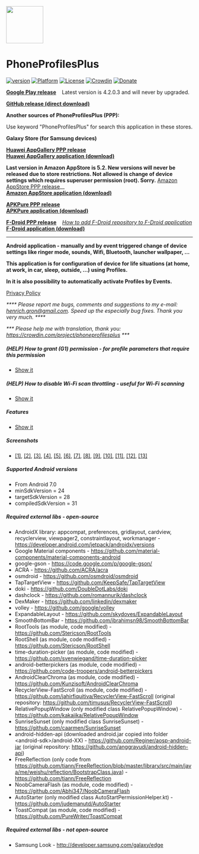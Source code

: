 <img src="/art/ic_launcher-web.png" width="100" height="100">  

PhoneProfilesPlus
=================

[![version](https://img.shields.io/badge/version-5.3-blue)](https://github.com/henrichg/PhoneProfilesPlus/releases/tag/5.3)
[![Platform](https://img.shields.io/badge/platform-android-green.svg)](http://developer.android.com/index.html)
[![License](https://img.shields.io/hexpm/l/plug.svg)](https://github.com/henrichg/PhoneProfilesPlus/blob/master/LICENSE)
[![Crowdin](https://badges.crowdin.net/phoneprofilesplus/localized.svg)](https://crowdin.com/project/phoneprofilesplus)
[![Donate](https://img.shields.io/badge/Donate-PayPal-green.svg)](https://www.paypal.com/cgi-bin/webscr?cmd=_donations&business=AF5QK49DMAL2U&currency_code=EUR)

__[Google Play release](https://play.google.com/store/apps/details?id=sk.henrichg.phoneprofilesplus)__
&nbsp;&nbsp;&nbsp;Latest version is 4.2.0.3 and will never by upgraded. 

__[GitHub release (direct download)](https://github.com/henrichg/PhoneProfilesPlus/releases/latest/download/PhoneProfilesPlus.apk)__

__Another sources of PhoneProfilesPlus (PPP):__

Use keyword "PhoneProfilesPlus" for search this application in these stores.

__Galaxy Store (for Samsung devices)__

__[Huawei AppGallery PPP release](https://appgallery.cloud.huawei.com/ag/n/app/C104501059?channelId=PhoneProfilesPlus+application&id=957ced9f0ca648df8f253a3d1460051e&s=79376612D7DD2C824692C162FB2F957A7AEE81EE1471CDC58034CD5106DAB009&detailType=0&v=&callType=AGDLINK&installType=0000)__  
__[Huawei AppGallery application (download)](https://consumer.huawei.com/en/mobileservices/appgallery/)__

__Last version in Amazon AppStore is 5.2. New versions will never be released due to store restrictions. Not allowed is change of device settings which requires superuser permission (root). Sorry.__  [Amazon AppStore PPP release](https://www.amazon.com/Henrich-Gron-PhoneProfilesPlus/dp/B01N3SM44J/ref=sr_1_1?keywords=phoneprofilesplus&qid=1637084235&qsid=134-9049988-7816540&s=mobile-apps&sr=1-1&sres=B01N3SM44J%2CB078K93HFD%2CB01LXZDPDR%2CB00LBK7OSY%2CB07RX5L3CP%2CB07XM7WVS8%2CB07XWGWPH5%2CB08KXB3R7S%2CB0919N2P7J%2CB08NWD7K8H%2CB01A7MACL2%2CB07XY8YFQQ%2CB07XM8GDWC%2CB07QVYLDRL%2CB09295KQ9Q%2CB01LVZ3JBI%2CB08723759H%2CB09728VTDK%2CB08R7D4KZJ%2CB01BUIGF9K)__  
__[Amazon AppStore application (download)](https://www.amazon.com/gp/mas/get/amazonapp)__

__[APKPure PPP release](https://apkpure.com/p/sk.henrichg.phoneprofilesplus)__  
__[APKPure application (download)](https://apkpure.com/apkpure/com.apkpure.aegon)__

__[F-Droid PPP release](https://apt.izzysoft.de/fdroid/index/apk/sk.henrichg.phoneprofilesplus)__
&nbsp;&nbsp;&nbsp;_[How to add F-Droid repository to F-Droid application](https://apt.izzysoft.de/fdroid/index/info)_  
__[F-Droid application (download)](https://www.f-droid.org/)__

---

__Android application - manually and by event triggered change of device settings like ringer mode, sounds, Wifi, Bluetooth, launcher wallpaper, ...__

__This application is for configuration of device for life situations (at home, at work, in car, sleep, outside, ...) using Profiles.__

__In it is also possibility to automatically activate Profiles by Events.__

[Privacy Policy](https://henrichg.github.io/PhoneProfilesPlus/privacy_policy.html)

_**** Please report me bugs, comments and suggestions to my e-mail: <henrich.gron@gmail.com>. Speed up the especially bug fixes. Thank you very much. ****_

_*** Please help me with translation, thank you: <https://crowdin.com/project/phoneprofilesplus> ***_


##### (HELP) How to grant (G1) permission - for profile parameters that require this permission
- [Show it](docs/grant_g1_permission.md)

##### (HELP) How to disable Wi-Fi scan throttling - useful for Wi-Fi scanning
- [Show it](docs/wifi_scan_throttling.md)

##### Features
- [Show it](docs/ppp_features.md)

##### Screenshots
- [[1]](art/_base/phoneScreenshots/01.png),
[[2]](art/_base/phoneScreenshots/02.png),
[[3]](art/_base/phoneScreenshots/03.png),
[[4]](art/_base/phoneScreenshots/04.png),
[[5]](art/_base/phoneScreenshots/05.png),
[[6]](art/_base/phoneScreenshots/06.png),
[[7]](art/_base/phoneScreenshots/07.png),
[[8]](art/_base/phoneScreenshots/08.png),
[[9]](art/_base/phoneScreenshots/09.png),
[[10]](art/_base/phoneScreenshots/10.png),
[[11]](art/_base/phoneScreenshots/11.png),
[[12]](art/_base/phoneScreenshots/12.png),
[[13]](art/_base/phoneScreenshots/13.png)

##### Supported Android versions

- From Android 7.0
- minSdkVersion = 24
- targetSdkVersion = 28
- compiledSdkVersion = 31

##### Required external libs - open-source

- AndroidX library: appcompat, preferences, gridlayout, cardview, recyclerview, viewpager2, constraintlayout, workmanager - https://developer.android.com/jetpack/androidx/versions
- Google Material components - https://github.com/material-components/material-components-android
- google-gson - https://code.google.com/p/google-gson/
- ACRA - https://github.com/ACRA/acra
- osmdroid - https://github.com/osmdroid/osmdroid
- TapTargetView - https://github.com/KeepSafe/TapTargetView
- doki - https://github.com/DoubleDotLabs/doki
- dashclock - https://github.com/romannurik/dashclock
- DexMaker - https://github.com/linkedin/dexmaker
- volley - https://github.com/google/volley
- ExpandableLayout - https://github.com/skydoves/ExpandableLayout
- SmoothBottomBar - https://github.com/ibrahimsn98/SmoothBottomBar
- RootTools (as module, code modified) - https://github.com/Stericson/RootTools
- RootShell (as module, code modified) - https://github.com/Stericson/RootShell
- time-duration-picker (as module, code modified) - https://github.com/svenwiegand/time-duration-picker
- android-betterpickers (as module, code modified) - https://github.com/code-troopers/android-betterpickers
- AndroidClearChroma (as module, code modified) - https://github.com/Kunzisoft/AndroidClearChroma
- RecyclerView-FastScroll (as module, code modified) - https://github.com/jahirfiquitiva/RecyclerView-FastScroll (original repository: https://github.com/timusus/RecyclerView-FastScroll)
- RelativePopupWindow (only modified class RelativePopupWindow) - https://github.com/kakajika/RelativePopupWindow
- SunriseSunset (only modified class SunriseSunset) - https://github.com/caarmen/SunriseSunset
- android-hidden-api (downloaded android.jar copied into folder \<android-sdk\>/android-XX) - https://github.com/Reginer/aosp-android-jar (original repository: https://github.com/anggrayudi/android-hidden-api)
- FreeReflection (only code from https://github.com/tiann/FreeReflection/blob/master/library/src/main/java/me/weishu/reflection/BootstrapClass.java) - https://github.com/tiann/FreeReflection
- NoobCameraFlash (as module, code modified) - https://github.com/Abhi347/NoobCameraFlash
- AutoStarter (only modified class AutoStartPermissionHelper.kt) - https://github.com/judemanutd/AutoStarter
- ToastCompat (as module, code modified) - https://github.com/PureWriter/ToastCompat

##### Required external libs - not open-source

- Samsung Look - http://developer.samsung.com/galaxy/edge
